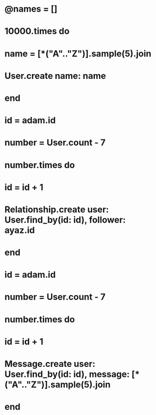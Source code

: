 # @names = []
# 10000.times do
#   name =  [*("A".."Z")].sample(5).join
#   User.create name: name
# end
#
# id = adam.id
# number = User.count - 7
#
# number.times do
#   id = id + 1
#   Relationship.create user: User.find_by(id: id), follower: ayaz.id
# end



# id = adam.id
# number = User.count - 7
#
# number.times do
#   id = id + 1
#   Message.create user: User.find_by(id: id), message: [*("A".."Z")].sample(5).join
# end
